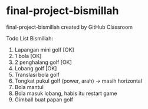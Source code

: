 # final-project-bismillah
final-project-bismillah created by GitHub Classroom

Todo List Bismillah:
1. Lapangan mini golf [OK]
2. 1 bola [OK]
3. 2 penghalang golf [OK]
4. Lobang golf [OK]
5. Translasi bola golf
6. Tongkat pukul golf (power, arah) -> masih horizontal
7. Bola mantul
8. Bola masuk lobang, habis itu restart game
9. Gimball buat papan golf
